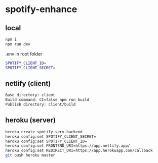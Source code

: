 # spotify-enhance

## local

```sh
npm i
npm run dev
```

.env in root folder

```sh
SPOTIFY_CLIENT_ID=
SPOTIFY_CLIENT_SECRET=
```

## netlify (client)
```sh
Base directory: client
Build command: CI=false npm run build
Publish directory: client/build
```

## heroku (server)
```sh
heroku create spotify-serv-backend
heroku config:set SPOTIFY_CLIENT_SECRET=
heroku config:set SPOTIFY_CLIENT_ID=
heroku config:set FRONTEND_URI=https://app.netlify.app/
heroku config:set REDIRECT_URI=https://app.herokuapp.com/callback
git push heroku master
```
